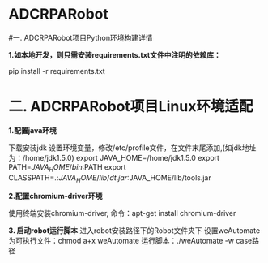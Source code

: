 # ADCRPARobot

#一. ADCRPARobot项目Python环境构建详情

**1.如本地开发，则只需安装requirements.txt文件中注明的依赖库：**

pip install -r requirements.txt

# 二. ADCRPARobot项目Linux环境适配

**1.配置java环境**

下载安装jdk
设置环境变量，修改/etc/profile文件，在文件末尾添加,(如jdk地址为：/home/jdk1.5.0)
export JAVA_HOME=/home/jdk1.5.0
export PATH=$JAVA_HOME/bin:$PATH
export CLASSPATH=.:$JAVA_HOME/lib/dt.jar:$JAVA_HOME/lib/tools.jar

**2.配置chromium-driver环境**

使用终端安装chromium-driver, 命令：apt-get install chromium-driver

**3. 启动robot运行脚本**
进入robot安装路径下的Robot文件夹下
设置weAutomate为可执行文件：chmod a+x weAutomate
运行脚本：./weAutomate -w case路径